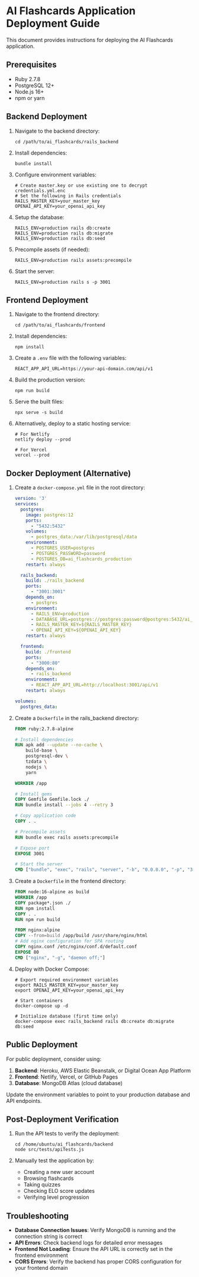 # AI Flashcards Application Deployment Guide

This document provides instructions for deploying the AI Flashcards application.

## Prerequisites

- Ruby 2.7.8
- PostgreSQL 12+
- Node.js 16+
- npm or yarn

## Backend Deployment

1. Navigate to the backend directory:
   ```
   cd /path/to/ai_flashcards/rails_backend
   ```

2. Install dependencies:
   ```
   bundle install
   ```

3. Configure environment variables:
   ```
   # Create master.key or use existing one to decrypt credentials.yml.enc
   # Set the following in Rails credentials
   RAILS_MASTER_KEY=your_master_key
   OPENAI_API_KEY=your_openai_api_key
   ```

4. Setup the database:
   ```
   RAILS_ENV=production rails db:create
   RAILS_ENV=production rails db:migrate
   RAILS_ENV=production rails db:seed
   ```

5. Precompile assets (if needed):
   ```
   RAILS_ENV=production rails assets:precompile
   ```

6. Start the server:
   ```
   RAILS_ENV=production rails s -p 3001
   ```

## Frontend Deployment

1. Navigate to the frontend directory:
   ```
   cd /path/to/ai_flashcards/frontend
   ```

2. Install dependencies:
   ```
   npm install
   ```

3. Create a `.env` file with the following variables:
   ```
   REACT_APP_API_URL=https://your-api-domain.com/api/v1
   ```

4. Build the production version:
   ```
   npm run build
   ```

5. Serve the built files:
   ```
   npx serve -s build
   ```

6. Alternatively, deploy to a static hosting service:
   ```
   # For Netlify
   netlify deploy --prod
   
   # For Vercel
   vercel --prod
   ```

## Docker Deployment (Alternative)

1. Create a `docker-compose.yml` file in the root directory:
   ```yaml
   version: '3'
   services:
     postgres:
       image: postgres:12
       ports:
         - "5432:5432"
       volumes:
         - postgres_data:/var/lib/postgresql/data
       environment:
         - POSTGRES_USER=postgres
         - POSTGRES_PASSWORD=password
         - POSTGRES_DB=ai_flashcards_production
       restart: always

     rails_backend:
       build: ./rails_backend
       ports:
         - "3001:3001"
       depends_on:
         - postgres
       environment:
         - RAILS_ENV=production
         - DATABASE_URL=postgres://postgres:password@postgres:5432/ai_flashcards_production
         - RAILS_MASTER_KEY=${RAILS_MASTER_KEY}
         - OPENAI_API_KEY=${OPENAI_API_KEY}
       restart: always

     frontend:
       build: ./frontend
       ports:
         - "3000:80"
       depends_on:
         - rails_backend
       environment:
         - REACT_APP_API_URL=http://localhost:3001/api/v1
       restart: always

   volumes:
     postgres_data:
   ```

2. Create a `Dockerfile` in the rails_backend directory:
   ```dockerfile
   FROM ruby:2.7.8-alpine

   # Install dependencies
   RUN apk add --update --no-cache \
       build-base \
       postgresql-dev \
       tzdata \
       nodejs \
       yarn

   WORKDIR /app

   # Install gems
   COPY Gemfile Gemfile.lock ./
   RUN bundle install --jobs 4 --retry 3

   # Copy application code
   COPY . .

   # Precompile assets
   RUN bundle exec rails assets:precompile

   # Expose port
   EXPOSE 3001

   # Start the server
   CMD ["bundle", "exec", "rails", "server", "-b", "0.0.0.0", "-p", "3001"]
   ```

3. Create a `Dockerfile` in the frontend directory:
   ```dockerfile
   FROM node:16-alpine as build
   WORKDIR /app
   COPY package*.json ./
   RUN npm install
   COPY . .
   RUN npm run build

   FROM nginx:alpine
   COPY --from=build /app/build /usr/share/nginx/html
   # Add nginx configuration for SPA routing
   COPY nginx.conf /etc/nginx/conf.d/default.conf
   EXPOSE 80
   CMD ["nginx", "-g", "daemon off;"]
   ```

4. Deploy with Docker Compose:
   ```
   # Export required environment variables
   export RAILS_MASTER_KEY=your_master_key
   export OPENAI_API_KEY=your_openai_api_key
   
   # Start containers
   docker-compose up -d
   
   # Initialize database (first time only)
   docker-compose exec rails_backend rails db:create db:migrate db:seed
   ```

## Public Deployment

For public deployment, consider using:

1. **Backend**: Heroku, AWS Elastic Beanstalk, or Digital Ocean App Platform
2. **Frontend**: Netlify, Vercel, or GitHub Pages
3. **Database**: MongoDB Atlas (cloud database)

Update the environment variables to point to your production database and API endpoints.

## Post-Deployment Verification

1. Run the API tests to verify the deployment:
   ```
   cd /home/ubuntu/ai_flashcards/backend
   node src/tests/apiTests.js
   ```

2. Manually test the application by:
   - Creating a new user account
   - Browsing flashcards
   - Taking quizzes
   - Checking ELO score updates
   - Verifying level progression

## Troubleshooting

- **Database Connection Issues**: Verify MongoDB is running and the connection string is correct
- **API Errors**: Check backend logs for detailed error messages
- **Frontend Not Loading**: Ensure the API URL is correctly set in the frontend environment
- **CORS Errors**: Verify the backend has proper CORS configuration for your frontend domain
